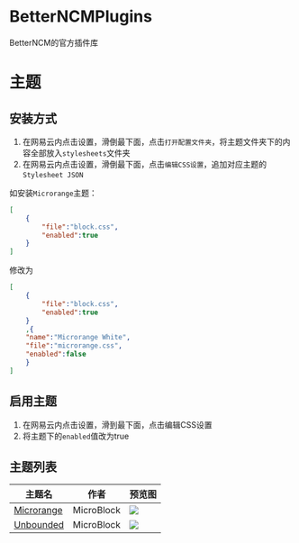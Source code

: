 # BetterNCMPlugins
BetterNCM的官方插件库

# 主题
## 安装方式
1. 在网易云内点击设置，滑倒最下面，点击`打开配置文件夹`，将主题文件夹下的内容全部放入`stylesheets`文件夹
2. 在网易云内点击设置，滑倒最下面，点击`编辑CSS设置`，追加对应主题的`Stylesheet JSON`

如安装`Microrange`主题：
```json
[
    {
        "file":"block.css",
        "enabled":true
    }
]
```
修改为
```json
[
    {
        "file":"block.css",
        "enabled":true
    }
    ,{
    "name":"Microrange White",
    "file":"microrange.css",
    "enabled":false
    } 
]
```
## 启用主题
1. 在网易云内点击设置，滑到最下面，点击编辑CSS设置
2. 将主题下的`enabled`值改为true

## 主题列表

| 主题名 | 作者 | 预览图 |
| -- | -- | -- |
| [Microrange](https://github.com/MicroCBer/BetterNCMPlugins/tree/main/Stylesheets/Theme-Microrange) | MicroBlock | ![](https://github.com/MicroCBer/BetterNCMPlugins/raw/main/Stylesheets/Theme-Microrange/black.png) |
| [Unbounded](https://github.com/MicroCBer/BetterNCMPlugins/tree/main/Stylesheets/Theme-Unbounded) | MicroBlock | ![](https://github.com/MicroCBer/BetterNCMPlugins/raw/main/Stylesheets/Theme-Unbounded/main.png) |
